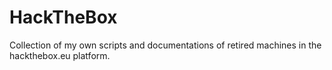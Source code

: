 # HackTheBox
Collection of my own scripts and documentations of retired machines in the hackthebox.eu platform.
